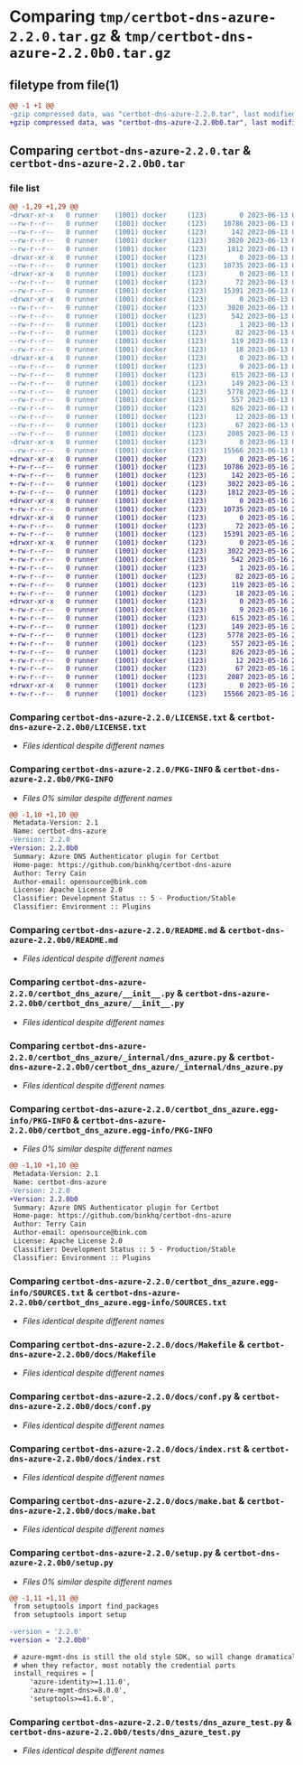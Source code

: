 # Comparing `tmp/certbot-dns-azure-2.2.0.tar.gz` & `tmp/certbot-dns-azure-2.2.0b0.tar.gz`

## filetype from file(1)

```diff
@@ -1 +1 @@
-gzip compressed data, was "certbot-dns-azure-2.2.0.tar", last modified: Tue Jun 13 09:49:32 2023, max compression
+gzip compressed data, was "certbot-dns-azure-2.2.0b0.tar", last modified: Tue May 16 20:29:37 2023, max compression
```

## Comparing `certbot-dns-azure-2.2.0.tar` & `certbot-dns-azure-2.2.0b0.tar`

### file list

```diff
@@ -1,29 +1,29 @@
-drwxr-xr-x   0 runner    (1001) docker     (123)        0 2023-06-13 09:49:32.681575 certbot-dns-azure-2.2.0/
--rw-r--r--   0 runner    (1001) docker     (123)    10786 2023-06-13 09:49:27.000000 certbot-dns-azure-2.2.0/LICENSE.txt
--rw-r--r--   0 runner    (1001) docker     (123)      142 2023-06-13 09:49:27.000000 certbot-dns-azure-2.2.0/MANIFEST.in
--rw-r--r--   0 runner    (1001) docker     (123)     3020 2023-06-13 09:49:32.681575 certbot-dns-azure-2.2.0/PKG-INFO
--rw-r--r--   0 runner    (1001) docker     (123)     1812 2023-06-13 09:49:27.000000 certbot-dns-azure-2.2.0/README.md
-drwxr-xr-x   0 runner    (1001) docker     (123)        0 2023-06-13 09:49:32.677575 certbot-dns-azure-2.2.0/certbot_dns_azure/
--rw-r--r--   0 runner    (1001) docker     (123)    10735 2023-06-13 09:49:27.000000 certbot-dns-azure-2.2.0/certbot_dns_azure/__init__.py
-drwxr-xr-x   0 runner    (1001) docker     (123)        0 2023-06-13 09:49:32.677575 certbot-dns-azure-2.2.0/certbot_dns_azure/_internal/
--rw-r--r--   0 runner    (1001) docker     (123)       72 2023-06-13 09:49:27.000000 certbot-dns-azure-2.2.0/certbot_dns_azure/_internal/__init__.py
--rw-r--r--   0 runner    (1001) docker     (123)    15391 2023-06-13 09:49:27.000000 certbot-dns-azure-2.2.0/certbot_dns_azure/_internal/dns_azure.py
-drwxr-xr-x   0 runner    (1001) docker     (123)        0 2023-06-13 09:49:32.677575 certbot-dns-azure-2.2.0/certbot_dns_azure.egg-info/
--rw-r--r--   0 runner    (1001) docker     (123)     3020 2023-06-13 09:49:32.000000 certbot-dns-azure-2.2.0/certbot_dns_azure.egg-info/PKG-INFO
--rw-r--r--   0 runner    (1001) docker     (123)      542 2023-06-13 09:49:32.000000 certbot-dns-azure-2.2.0/certbot_dns_azure.egg-info/SOURCES.txt
--rw-r--r--   0 runner    (1001) docker     (123)        1 2023-06-13 09:49:32.000000 certbot-dns-azure-2.2.0/certbot_dns_azure.egg-info/dependency_links.txt
--rw-r--r--   0 runner    (1001) docker     (123)       82 2023-06-13 09:49:32.000000 certbot-dns-azure-2.2.0/certbot_dns_azure.egg-info/entry_points.txt
--rw-r--r--   0 runner    (1001) docker     (123)      119 2023-06-13 09:49:32.000000 certbot-dns-azure-2.2.0/certbot_dns_azure.egg-info/requires.txt
--rw-r--r--   0 runner    (1001) docker     (123)       18 2023-06-13 09:49:32.000000 certbot-dns-azure-2.2.0/certbot_dns_azure.egg-info/top_level.txt
-drwxr-xr-x   0 runner    (1001) docker     (123)        0 2023-06-13 09:49:32.677575 certbot-dns-azure-2.2.0/docs/
--rw-r--r--   0 runner    (1001) docker     (123)        9 2023-06-13 09:49:27.000000 certbot-dns-azure-2.2.0/docs/.gitignore
--rw-r--r--   0 runner    (1001) docker     (123)      615 2023-06-13 09:49:27.000000 certbot-dns-azure-2.2.0/docs/Makefile
--rw-r--r--   0 runner    (1001) docker     (123)      149 2023-06-13 09:49:27.000000 certbot-dns-azure-2.2.0/docs/api.rst
--rw-r--r--   0 runner    (1001) docker     (123)     5778 2023-06-13 09:49:27.000000 certbot-dns-azure-2.2.0/docs/conf.py
--rw-r--r--   0 runner    (1001) docker     (123)      557 2023-06-13 09:49:27.000000 certbot-dns-azure-2.2.0/docs/index.rst
--rw-r--r--   0 runner    (1001) docker     (123)      826 2023-06-13 09:49:27.000000 certbot-dns-azure-2.2.0/docs/make.bat
--rw-r--r--   0 runner    (1001) docker     (123)       12 2023-06-13 09:49:27.000000 certbot-dns-azure-2.2.0/docs/requirements.txt
--rw-r--r--   0 runner    (1001) docker     (123)       67 2023-06-13 09:49:32.681575 certbot-dns-azure-2.2.0/setup.cfg
--rw-r--r--   0 runner    (1001) docker     (123)     2085 2023-06-13 09:49:27.000000 certbot-dns-azure-2.2.0/setup.py
-drwxr-xr-x   0 runner    (1001) docker     (123)        0 2023-06-13 09:49:32.677575 certbot-dns-azure-2.2.0/tests/
--rw-r--r--   0 runner    (1001) docker     (123)    15566 2023-06-13 09:49:27.000000 certbot-dns-azure-2.2.0/tests/dns_azure_test.py
+drwxr-xr-x   0 runner    (1001) docker     (123)        0 2023-05-16 20:29:37.536460 certbot-dns-azure-2.2.0b0/
+-rw-r--r--   0 runner    (1001) docker     (123)    10786 2023-05-16 20:29:34.000000 certbot-dns-azure-2.2.0b0/LICENSE.txt
+-rw-r--r--   0 runner    (1001) docker     (123)      142 2023-05-16 20:29:34.000000 certbot-dns-azure-2.2.0b0/MANIFEST.in
+-rw-r--r--   0 runner    (1001) docker     (123)     3022 2023-05-16 20:29:37.536460 certbot-dns-azure-2.2.0b0/PKG-INFO
+-rw-r--r--   0 runner    (1001) docker     (123)     1812 2023-05-16 20:29:34.000000 certbot-dns-azure-2.2.0b0/README.md
+drwxr-xr-x   0 runner    (1001) docker     (123)        0 2023-05-16 20:29:37.532460 certbot-dns-azure-2.2.0b0/certbot_dns_azure/
+-rw-r--r--   0 runner    (1001) docker     (123)    10735 2023-05-16 20:29:34.000000 certbot-dns-azure-2.2.0b0/certbot_dns_azure/__init__.py
+drwxr-xr-x   0 runner    (1001) docker     (123)        0 2023-05-16 20:29:37.532460 certbot-dns-azure-2.2.0b0/certbot_dns_azure/_internal/
+-rw-r--r--   0 runner    (1001) docker     (123)       72 2023-05-16 20:29:34.000000 certbot-dns-azure-2.2.0b0/certbot_dns_azure/_internal/__init__.py
+-rw-r--r--   0 runner    (1001) docker     (123)    15391 2023-05-16 20:29:34.000000 certbot-dns-azure-2.2.0b0/certbot_dns_azure/_internal/dns_azure.py
+drwxr-xr-x   0 runner    (1001) docker     (123)        0 2023-05-16 20:29:37.532460 certbot-dns-azure-2.2.0b0/certbot_dns_azure.egg-info/
+-rw-r--r--   0 runner    (1001) docker     (123)     3022 2023-05-16 20:29:37.000000 certbot-dns-azure-2.2.0b0/certbot_dns_azure.egg-info/PKG-INFO
+-rw-r--r--   0 runner    (1001) docker     (123)      542 2023-05-16 20:29:37.000000 certbot-dns-azure-2.2.0b0/certbot_dns_azure.egg-info/SOURCES.txt
+-rw-r--r--   0 runner    (1001) docker     (123)        1 2023-05-16 20:29:37.000000 certbot-dns-azure-2.2.0b0/certbot_dns_azure.egg-info/dependency_links.txt
+-rw-r--r--   0 runner    (1001) docker     (123)       82 2023-05-16 20:29:37.000000 certbot-dns-azure-2.2.0b0/certbot_dns_azure.egg-info/entry_points.txt
+-rw-r--r--   0 runner    (1001) docker     (123)      119 2023-05-16 20:29:37.000000 certbot-dns-azure-2.2.0b0/certbot_dns_azure.egg-info/requires.txt
+-rw-r--r--   0 runner    (1001) docker     (123)       18 2023-05-16 20:29:37.000000 certbot-dns-azure-2.2.0b0/certbot_dns_azure.egg-info/top_level.txt
+drwxr-xr-x   0 runner    (1001) docker     (123)        0 2023-05-16 20:29:37.532460 certbot-dns-azure-2.2.0b0/docs/
+-rw-r--r--   0 runner    (1001) docker     (123)        9 2023-05-16 20:29:34.000000 certbot-dns-azure-2.2.0b0/docs/.gitignore
+-rw-r--r--   0 runner    (1001) docker     (123)      615 2023-05-16 20:29:34.000000 certbot-dns-azure-2.2.0b0/docs/Makefile
+-rw-r--r--   0 runner    (1001) docker     (123)      149 2023-05-16 20:29:34.000000 certbot-dns-azure-2.2.0b0/docs/api.rst
+-rw-r--r--   0 runner    (1001) docker     (123)     5778 2023-05-16 20:29:34.000000 certbot-dns-azure-2.2.0b0/docs/conf.py
+-rw-r--r--   0 runner    (1001) docker     (123)      557 2023-05-16 20:29:34.000000 certbot-dns-azure-2.2.0b0/docs/index.rst
+-rw-r--r--   0 runner    (1001) docker     (123)      826 2023-05-16 20:29:34.000000 certbot-dns-azure-2.2.0b0/docs/make.bat
+-rw-r--r--   0 runner    (1001) docker     (123)       12 2023-05-16 20:29:34.000000 certbot-dns-azure-2.2.0b0/docs/requirements.txt
+-rw-r--r--   0 runner    (1001) docker     (123)       67 2023-05-16 20:29:37.536460 certbot-dns-azure-2.2.0b0/setup.cfg
+-rw-r--r--   0 runner    (1001) docker     (123)     2087 2023-05-16 20:29:34.000000 certbot-dns-azure-2.2.0b0/setup.py
+drwxr-xr-x   0 runner    (1001) docker     (123)        0 2023-05-16 20:29:37.532460 certbot-dns-azure-2.2.0b0/tests/
+-rw-r--r--   0 runner    (1001) docker     (123)    15566 2023-05-16 20:29:34.000000 certbot-dns-azure-2.2.0b0/tests/dns_azure_test.py
```

### Comparing `certbot-dns-azure-2.2.0/LICENSE.txt` & `certbot-dns-azure-2.2.0b0/LICENSE.txt`

 * *Files identical despite different names*

### Comparing `certbot-dns-azure-2.2.0/PKG-INFO` & `certbot-dns-azure-2.2.0b0/PKG-INFO`

 * *Files 0% similar despite different names*

```diff
@@ -1,10 +1,10 @@
 Metadata-Version: 2.1
 Name: certbot-dns-azure
-Version: 2.2.0
+Version: 2.2.0b0
 Summary: Azure DNS Authenticator plugin for Certbot
 Home-page: https://github.com/binkhq/certbot-dns-azure
 Author: Terry Cain
 Author-email: opensource@bink.com
 License: Apache License 2.0
 Classifier: Development Status :: 5 - Production/Stable
 Classifier: Environment :: Plugins
```

### Comparing `certbot-dns-azure-2.2.0/README.md` & `certbot-dns-azure-2.2.0b0/README.md`

 * *Files identical despite different names*

### Comparing `certbot-dns-azure-2.2.0/certbot_dns_azure/__init__.py` & `certbot-dns-azure-2.2.0b0/certbot_dns_azure/__init__.py`

 * *Files identical despite different names*

### Comparing `certbot-dns-azure-2.2.0/certbot_dns_azure/_internal/dns_azure.py` & `certbot-dns-azure-2.2.0b0/certbot_dns_azure/_internal/dns_azure.py`

 * *Files identical despite different names*

### Comparing `certbot-dns-azure-2.2.0/certbot_dns_azure.egg-info/PKG-INFO` & `certbot-dns-azure-2.2.0b0/certbot_dns_azure.egg-info/PKG-INFO`

 * *Files 0% similar despite different names*

```diff
@@ -1,10 +1,10 @@
 Metadata-Version: 2.1
 Name: certbot-dns-azure
-Version: 2.2.0
+Version: 2.2.0b0
 Summary: Azure DNS Authenticator plugin for Certbot
 Home-page: https://github.com/binkhq/certbot-dns-azure
 Author: Terry Cain
 Author-email: opensource@bink.com
 License: Apache License 2.0
 Classifier: Development Status :: 5 - Production/Stable
 Classifier: Environment :: Plugins
```

### Comparing `certbot-dns-azure-2.2.0/certbot_dns_azure.egg-info/SOURCES.txt` & `certbot-dns-azure-2.2.0b0/certbot_dns_azure.egg-info/SOURCES.txt`

 * *Files identical despite different names*

### Comparing `certbot-dns-azure-2.2.0/docs/Makefile` & `certbot-dns-azure-2.2.0b0/docs/Makefile`

 * *Files identical despite different names*

### Comparing `certbot-dns-azure-2.2.0/docs/conf.py` & `certbot-dns-azure-2.2.0b0/docs/conf.py`

 * *Files identical despite different names*

### Comparing `certbot-dns-azure-2.2.0/docs/index.rst` & `certbot-dns-azure-2.2.0b0/docs/index.rst`

 * *Files identical despite different names*

### Comparing `certbot-dns-azure-2.2.0/docs/make.bat` & `certbot-dns-azure-2.2.0b0/docs/make.bat`

 * *Files identical despite different names*

### Comparing `certbot-dns-azure-2.2.0/setup.py` & `certbot-dns-azure-2.2.0b0/setup.py`

 * *Files 0% similar despite different names*

```diff
@@ -1,11 +1,11 @@
 from setuptools import find_packages
 from setuptools import setup
 
-version = '2.2.0'
+version = '2.2.0b0'
 
 # azure-mgmt-dns is still the old style SDK, so will change dramatically
 # when they refactor, most notably the credential parts
 install_requires = [
     'azure-identity>=1.11.0',
     'azure-mgmt-dns>=8.0.0',
     'setuptools>=41.6.0',
```

### Comparing `certbot-dns-azure-2.2.0/tests/dns_azure_test.py` & `certbot-dns-azure-2.2.0b0/tests/dns_azure_test.py`

 * *Files identical despite different names*

